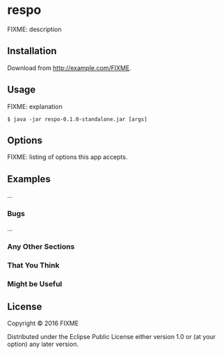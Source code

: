 # respo

FIXME: description

## Installation

Download from http://example.com/FIXME.

## Usage

FIXME: explanation

    $ java -jar respo-0.1.0-standalone.jar [args]

## Options

FIXME: listing of options this app accepts.

## Examples

...

### Bugs

...

### Any Other Sections
### That You Think
### Might be Useful

## License

Copyright © 2016 FIXME

Distributed under the Eclipse Public License either version 1.0 or (at
your option) any later version.
